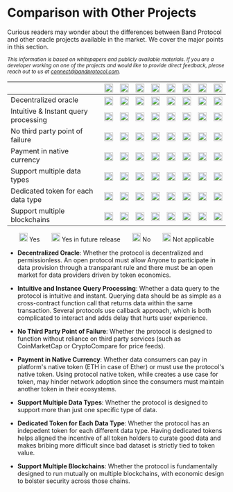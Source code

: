 # Comparison with Other Projects

Curious readers may wonder about the differences between Band Protocol and other oracle projects available in the market. We cover the major points in this section.

<sub>_This information is based on whitepapers and publicly available materials. If you are a developer working on one of the projects and would like to provide direct feedback, please reach out to us at [connect@bandprotocol.com](mailto:connect@bandprotocol.com)._</sub>

|                                      | <img src="/assets/logos/band.png" width="20">                                   | [<img src="/assets/logos/chainlink.ico" width="20">](https://chain.link)        | [<img src="/assets/logos/provable.png" width="20">](https://provable.xyz)      | [<img src="/assets/logos/maker.png" width="20">](https://developer.makerdao.com/feeds/) | [<img src="/assets/logos/dos.ico" width="20">](https://dos.network/)            | [<img src="/assets/logos/tellor.png" width="20">](https://tellor.io/)          | [<img src="/assets/logos/witnet.png" width="20">](https://witnet.io/)           | [<img src="/assets/logos/uma.png" width="20">](https://github.com/UMAprotocol/whitepaper) |
| ------------------------------------ | ------------------------------------------------------------------------------- | ------------------------------------------------------------------------------- | ------------------------------------------------------------------------------ | --------------------------------------------------------------------------------------- | ------------------------------------------------------------------------------- | ------------------------------------------------------------------------------ | ------------------------------------------------------------------------------- | ----------------------------------------------------------------------------------------- |
| Decentralized oracle                 | <img src="/assets/ovals/oval-green.svg" style="margin-bottom:-7px" width="20">  | <img src="/assets/ovals/oval-green.svg" style="margin-bottom:-7px" width="20">  | <img src="/assets/ovals/oval-red.svg" style="margin-bottom:-7px" width="20">   | <img src="/assets/ovals/oval-red.svg" style="margin-bottom:-7px" width="20">            | <img src="/assets/ovals/oval-green.svg" style="margin-bottom:-7px" width="20">  | <img src="/assets/ovals/oval-green.svg" style="margin-bottom:-7px" width="20"> | <img src="/assets/ovals/oval-green.svg" style="margin-bottom:-7px" width="20">  | <img src="/assets/ovals/oval-green.svg" style="margin-bottom:-7px" width="20">            |
| Intuitive & Instant query processing | <img src="/assets/ovals/oval-green.svg" style="margin-bottom:-7px" width="20">  | <img src="/assets/ovals/oval-red.svg" style="margin-bottom:-7px" width="20">    | <img src="/assets/ovals/oval-red.svg" style="margin-bottom:-7px" width="20">   | <img src="/assets/ovals/oval-green.svg" style="margin-bottom:-7px" width="20">          | <img src="/assets/ovals/oval-red.svg" style="margin-bottom:-7px" width="20">    | <img src="/assets/ovals/oval-green.svg" style="margin-bottom:-7px" width="20"> | <img src="/assets/ovals/oval-red.svg" style="margin-bottom:-7px" width="20">    | <img src="/assets/ovals/oval-red.svg" style="margin-bottom:-7px" width="20">              |
| No third party point of failure      | <img src="/assets/ovals/oval-green.svg" style="margin-bottom:-7px" width="20">  | <img src="/assets/ovals/oval-red.svg" style="margin-bottom:-7px" width="20">    | <img src="/assets/ovals/oval-red.svg" style="margin-bottom:-7px" width="20">   | <img src="/assets/ovals/oval-green.svg" style="margin-bottom:-7px" width="20">          | <img src="/assets/ovals/oval-red.svg" style="margin-bottom:-7px" width="20">    | <img src="/assets/ovals/oval-green.svg" style="margin-bottom:-7px" width="20"> | <img src="/assets/ovals/oval-red.svg" style="margin-bottom:-7px" width="20">    | <img src="/assets/ovals/oval-green.svg" style="margin-bottom:-7px" width="20">            |
| Payment in native currency           | <img src="/assets/ovals/oval-green.svg" style="margin-bottom:-7px" width="20">  | <img src="/assets/ovals/oval-red.svg" style="margin-bottom:-7px" width="20">    | <img src="/assets/ovals/oval-green.svg" style="margin-bottom:-7px" width="20"> | <img src="/assets/ovals/oval-dark.svg" style="margin-bottom:-7px" width="20">           | <img src="/assets/ovals/oval-yellow.svg" style="margin-bottom:-7px" width="20"> | <img src="/assets/ovals/oval-red.svg" style="margin-bottom:-7px" width="20">   | <img src="/assets/ovals/oval-red.svg" style="margin-bottom:-7px" width="20">    | <img src="/assets/ovals/oval-green.svg" style="margin-bottom:-7px" width="20">            |
| Support multiple data types          | <img src="/assets/ovals/oval-green.svg" style="margin-bottom:-7px" width="20">  | <img src="/assets/ovals/oval-green.svg" style="margin-bottom:-7px" width="20">  | <img src="/assets/ovals/oval-green.svg" style="margin-bottom:-7px" width="20"> | <img src="/assets/ovals/oval-red.svg" style="margin-bottom:-7px" width="20">            | <img src="/assets/ovals/oval-green.svg" style="margin-bottom:-7px" width="20">  | <img src="/assets/ovals/oval-red.svg" style="margin-bottom:-7px" width="20">   | <img src="/assets/ovals/oval-green.svg" style="margin-bottom:-7px" width="20">  | <img src="/assets/ovals/oval-red.svg" style="margin-bottom:-7px" width="20">              |
| Dedicated token for each data type   | <img src="/assets/ovals/oval-green.svg" style="margin-bottom:-7px" width="20">  | <img src="/assets/ovals/oval-red.svg" style="margin-bottom:-7px" width="20">    | <img src="/assets/ovals/oval-dark.svg" style="margin-bottom:-7px" width="20">  | <img src="/assets/ovals/oval-dark.svg" style="margin-bottom:-7px" width="20">           | <img src="/assets/ovals/oval-red.svg" style="margin-bottom:-7px" width="20">    | <img src="/assets/ovals/oval-dark.svg" style="margin-bottom:-7px" width="20">  | <img src="/assets/ovals/oval-red.svg" style="margin-bottom:-7px" width="20">    | <img src="/assets/ovals/oval-dark.svg" style="margin-bottom:-7px" width="20">             |
| Support multiple blockchains         | <img src="/assets/ovals/oval-yellow.svg" style="margin-bottom:-7px" width="20"> | <img src="/assets/ovals/oval-yellow.svg" style="margin-bottom:-7px" width="20"> | <img src="/assets/ovals/oval-green.svg" style="margin-bottom:-7px" width="20"> | <img src="/assets/ovals/oval-red.svg" style="margin-bottom:-7px" width="20">            | <img src="/assets/ovals/oval-yellow.svg" style="margin-bottom:-7px" width="20"> | <img src="/assets/ovals/oval-red.svg" style="margin-bottom:-7px" width="20">   | <img src="/assets/ovals/oval-yellow.svg" style="margin-bottom:-7px" width="20"> | <img src="/assets/ovals/oval-red.svg" style="margin-bottom:-7px" width="20">              |

<div style="display: flex; justify-content: space-evenly">
  <div><img src="/assets/ovals/oval-green.svg" style="margin-bottom:-7px" width="20"> Yes</div>
  <div><img src="/assets/ovals/oval-yellow.svg" style="margin-bottom:-7px" width="20"> Yes in future release</div>
  <div><img src="/assets/ovals/oval-red.svg" style="margin-bottom:-7px" width="20"> No</div>
  <div><img src="/assets/ovals/oval-dark.svg" style="margin-bottom:-7px" width="20"> Not applicable</div>
</div>

- **Decentralized Oracle**: Whether the protocol is decentralized and permissionless. An open protocol must allow Anyone to participate in data provision through a transparant rule and there must be an open market for data providers driven by token economics.

- **Intuitive and Instance Query Processing**: Whether a data query to the protocol is intuitive and instant. Querying data should be as simple as a cross-contract function call that returns data within the same transaction. Several protocols use callback approach, which is both complicated to interact and adds delay that hurts user experience.

- **No Third Party Point of Failure**: Whether the protocol is designed to function without reliance on third party services (such as CoinMarketCap or CryptoCompare for price feeds).

- **Payment in Native Currency**: Whether data consumers can pay in platform's native token (ETH in case of Ether) or must use the protocol's native token. Using protocol native token, while creates a use case for token, may hinder network adoption since the consumers must maintain another token in their ecosystems.

- **Support Multiple Data Types**: Whether the protocol is designed to support more than just one specific type of data.

- **Dedicated Token for Each Data Type**: Whether the protocol has an indepedent token for each different data type. Having dedicated tokens helps aligned the incentive of all token holders to curate good data and makes bribing more difficult since bad dataset is strictly tied to token value.

- **Support Multiple Blockchains**: Whether the protocol is fundamentally designed to run mutually on multiple blockchains, with economic design to bolster security across those chains.

<!-- ## Detailed Explanation

### Band Protocol vs ChainLink

### Band Protocol vs Provable (Oraclize)

### Band Protocol vs MakerDAO Price Feed

### Band Protocol vs DOS Network

### Band Protocol vs Tellor Oracle

### Band Protocol vs Witnet

### Band Protocol vs Zap Oracle

### Band Protocol vs UMA Oracle -->
